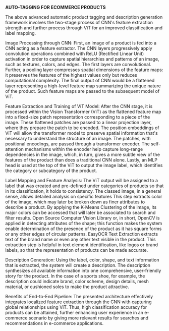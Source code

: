 **AUTO-TAGGING FOR ECOMMERCE PRODUCTS**

The above advanced automatic product tagging and description generation framework involves the two-stage process of CNN's feature extraction strength and further process through ViT for an improved classification and label mapping.

Image Processing through CNN: First, an image of a product is fed into a CNN acting as a feature extractor. The CNN layers progressively apply convolution operations combined with ReLU (Rectified Linear Unit) activation in order to capture spatial hierarchies and patterns of an image, such as textures, colors, and edges. The first layers are convolutional. Further, a pooling layer compresses spatial dimensions of the feature maps: it preserves the features of the highest values only but reduces computational complexity. The final output of CNN would be a flattened layer representing a high-level feature map summarizing the unique nature of the product. Such feature maps are passed to the subsequent model of ViT.

Feature Extraction and Training of ViT Model: After the CNN stage, it is processed within the Vision Transformer (ViT) as the flattened feature map into a fixed-size patch representation corresponding to a piece of the image. These flattened patches are passed to a linear projection layer, where they prepare the patch to be encoded. The position embeddings of ViT will allow the transformer model to preserve spatial information that's necessary to understand the structure of an image. The patches, with positional encodings, are passed through a transformer encoder. The self-attention mechanisms within the encoder help capture long-range dependencies in the image, which, in turn, gives a more subtle view of the features of the product than does a traditional CNN alone. Lastly, an MLP head is used at the top of the ViT to output the image label, which identifies the category or subcategory of the product.

Label Mapping and Feature Analysis: The ViT output will be assigned to a label that was created and pre-defined under categories of products so that in its classification, it holds to consistency. The classed image, in a general sense, allows detailed analysis on specific features This step extracts color of the image, which may later be broken down as finer attributes to describe a product. By applying the K-Means Clustering of the image, its major colors can be accessed that will later be associated to search and filter results. Open Source Computer Vision Library or, in short, OpenCV is applied in detecting attributes of the shape; this function makes the system enable determination of the presence of the product as it has square forms or any other edges of circular patterns. EasyOCR Text Extraction extracts text of the brand name or even any other text visible in the product. This extraction step is helpful in text element identification, like logos or brand labels, so that the representation of products can be made accurate.

Description Generation: Using the label, color, shape, and text information that is extracted, the system will create a description. The description synthesizes all available information into one comprehensive, user-friendly story for the product. In the case of a sports shoe, for example, the description could indicate brand, color scheme, design details, mesh material, or cushioned soles to make the product attractive.

Benefits of End-to-End Pipeline: The presented architecture effectively integrates localized feature extraction through the CNN with capturing global relationships using ViT. Thus, high classification accuracy for products can be attained, further enhancing user experience in an e-commerce scenario by giving more relevant results for searches and recommendations in e-commerce applications.
